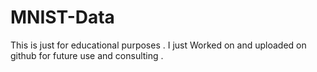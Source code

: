 # MNIST-Data

This is just for educational purposes .
I just Worked on and uploaded on github for future use and consulting .
